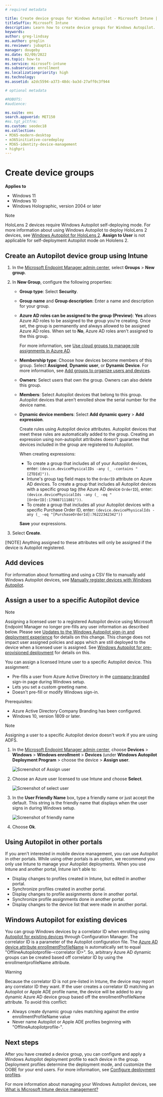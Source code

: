 ```yaml
---
# required metadata

title: Create device groups for Windows Autopilot - Microsoft Intune | Microsoft Docs
titleSuffix: Microsoft Intune
description: Learn how to create device groups for Windows Autopilot.
keywords:
author: greg-lindsay
ms.author: greglin
ms.reviewer: jubaptis
manager: dougeby
ms.date: 02/09/2022
ms.topic: how-to
ms.service: microsoft-intune
ms.subservice: enrollment
ms.localizationpriority: high
ms.technology:
ms.assetid: a2dc5594-a373-48dc-ba3d-27aff0c3f944

# optional metadata

#ROBOTS:
#audience:

ms.suite: ems
search.appverid: MET150
#ms.tgt_pltfrm:
ms.custom: seodec18
ms.collection: 
- M365-modern-desktop
- m365initiative-coredeploy
- M365-identity-device-management
- highpri
---
```


# Create device groups

**Applies to**

- Windows 11
- Windows 10
- Windows Holographic, version 2004 or later

> [!NOTE]
> HoloLens 2 devices require Windows Autopilot self-deploying mode. For more information about using Windows Autopilot to deploy HoloLens 2 devices, see [Windows Autopilot for HoloLens 2](/hololens/hololens2-autopilot). **Assign to User** is not applicable for self-deployment Autopilot mode on Hololens 2.


## Create an Autopilot device group using Intune

1. In the [Microsoft Endpoint Manager admin center](https://go.microsoft.com/fwlink/?linkid=2109431), select **Groups** > **New group**.
2. In **New Group**, configure the following properties:

    - **Group type**: Select **Security**.
    - **Group name** and **Group description**: Enter a name and description for your group.
    - **Azure AD roles can be assigned to the group (Preview)**: **Yes** allows Azure AD roles to be assigned to the group you're creating. Once set, the group is permanently and always allowed to be assigned Azure AD roles. When set to **No**, Azure AD roles aren't assigned to the this group.

      For more information, see [Use cloud groups to manage role assignments in Azure AD](/azure/active-directory/roles/groups-concept).

    - **Membership type**: Choose how devices become members of this group. Select **Assigned**, **Dynamic user**, or **Dynamic Device**. For more information, see [Add groups to organize users and devices](../intune/fundamentals/groups-add.md).
    - **Owners**: Select users that own the group. Owners can also delete this group.
    - **Members**: Select Autopilot devices that belong to this group. Autopilot devices that aren't enrolled show the serial number for the device name.
    - **Dynamic device members**: Select **Add dynamic query** > **Add expression**.

      Create rules using Autopilot device attributes. Autopilot devices that meet these rules are automatically added to the group. Creating an expression using non-autopilot attributes doesn't guarantee that devices included in the group are registered to Autopilot.

      When creating expressions:
      
      - To create a group that includes all of your Autopilot devices, enter: `(device.devicePhysicalIDs -any (_ -contains "[ZTDId]"))`.
      - Intune's group tag field maps to the `OrderID` attribute on Azure AD devices. To create a group that includes all Autopilot devices with a specific group tag (the Azure AD device `OrderID`), enter: `(device.devicePhysicalIds -any (_ -eq "[OrderID]:179887111881"))`.
      - To create a group that includes all your Autopilot devices with a specific Purchase Order ID, enter: `(device.devicePhysicalIds -any (_ -eq "[PurchaseOrderId]:76222342342"))`
 
      **Save** your expressions.

3. Select **Create**.

[!NOTE] 
Anything assigned to these attributes will only be assigned if the device is Autopilot registered.

## Add devices

For information about formatting and using a CSV file to manually add Windows Autopilot devices, see [Manually register devices with Windows Autopilot](add-devices.md).

## Assign a user to a specific Autopilot device

> [!NOTE]
> Assigning a licensed user to a registered Autopilot device using Microsoft Endpoint Manager no longer pre-fills any user information as described below. Please see [Updates to the Windows Autopilot sign-in and deployment experience](https://techcommunity.microsoft.com/t5/intune-customer-success/updates-to-the-windows-autopilot-sign-in-and-deployment/ba-p/2848452) for details on this change. This change does not impact user assigned policies and apps which are still deployed to the device when a licensed user is assigned. See [Windows Autopilot for pre-provisioned deployment](./pre-provision.md#preparation) for details on this.

You can assign a licensed Intune user to a specific Autopilot device. This assignment:
- Pre-fills a user from Azure Active Directory in the [company-branded](/azure/active-directory/fundamentals/customize-branding) sign-in page during Windows setup.
- Lets you set a custom greeting name.
- Doesn't pre-fill or modify Windows sign-in.

Prerequisites: 
- Azure Active Directory Company Branding has been configured.
- Windows 10, version 1809 or later.

> [!NOTE]
> Assigning a user to a specific Autopilot device doesn't work if you are using ADFS.

1. In the [Microsoft Endpoint Manager admin center](https://go.microsoft.com/fwlink/?linkid=2109431), choose **Devices** > **Windows** > **Windows enrollment** > **Devices** (under **Windows Autopilot Deployment Program** > choose the device > **Assign user**.

    ![Screenshot of Assign user](./media/enrollment-autopilot/assign-user.png)

2. Choose an Azure user licensed to use Intune and choose **Select**.

    ![Screenshot of select user](./media/enrollment-autopilot/select-user.png)

3. In the **User Friendly Name** box, type a friendly name or just accept the default. This string is the friendly name that displays when the user signs in during Windows setup.

    ![Screenshot of friendly name](./media/enrollment-autopilot/friendly-name.png)

4. Choose **Ok**.

## Using Autopilot in other portals

If you aren't interested in mobile device management, you can use Autopilot in other portals. While using other portals is an option, we recommend you only use Intune to manage your Autopilot deployments. When you use Intune and another portal, Intune isn't able to: 

- Display changes to profiles created in Intune, but edited in another portal.
- Synchronize profiles created in another portal.
- Display changes to profile assignments done in another portal.
- Synchronize profile assignments done in another portal.
- Display changes to the device list that were made in another portal.

## Windows Autopilot for existing devices

You can group Windows devices by a correlator ID when enrolling using [Autopilot for existing devices](https://techcommunity.microsoft.com/t5/Windows-IT-Pro-Blog/New-Windows-Autopilot-capabilities-and-expanded-partner-support/ba-p/260430) through Configuration Manager. The correlator ID is a parameter of the Autopilot configuration file. The [Azure AD device attribute enrollmentProfileName](/azure/active-directory/users-groups-roles/groups-dynamic-membership#rules-for-devices) is automatically set to equal "OfflineAutopilotprofile-\<correlator ID\>". So, arbitrary Azure AD dynamic groups can be created based off correlator ID by using the enrollmentprofileName attribute.

>[!WARNING] 
> Because the correlator ID is not pre-listed in Intune, the device may report any correlator ID they want. If the user creates a correlator ID matching an Autopilot or Apple ADE profile name, the device will be added to any dynamic Azure AD device group based off the enrollmentProfileName attribute. To avoid this conflict:
> - Always create dynamic group rules matching against the *entire* enrollmentProfileName value
> - Never name Autopilot or Apple ADE profiles beginning with "OfflineAutopilotprofile-".

## Next steps

After you have created a device group, you can configure and apply a Windows Autopilot deployment profile to each device in the group. Deployment profiles determine the deployment mode, and customize the OOBE for your end users. For more information, see [Configure deployment profiles](profiles.md).

For more information about managing your Windows Autopilot devices, see [What is Microsoft Intune device management?](../intune/remote-actions/device-management.md)
